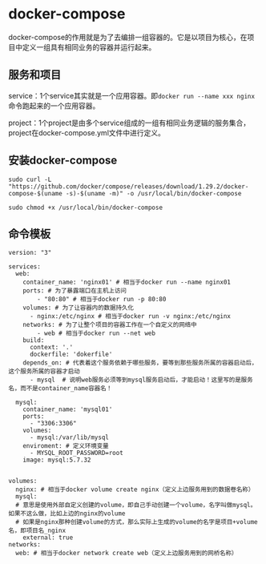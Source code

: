 # docker-compose

docker-compose的作用就是为了去编排一组容器的。它是以项目为核心，在项目中定义一组具有相同业务的容器并运行起来。



## 服务和项目

service：1个service其实就是一个应用容器。即`docker run --name xxx nginx`命令跑起来的一个应用容器。

project：1个project是由多个service组成的一组有相同业务逻辑的服务集合，project在docker-compose.yml文件中进行定义。



## 安装docker-compose

```shell
sudo curl -L "https://github.com/docker/compose/releases/download/1.29.2/docker-compose-$(uname -s)-$(uname -m)" -o /usr/local/bin/docker-compose
```

```shell
sudo chmod +x /usr/local/bin/docker-compose
```



## 命令模板

```shell
version: "3"

services:
  web:
    container_name: 'nginx01' # 相当于docker run --name nginx01
    ports: # 为了暴露端口在主机上访问
    	- "80:80" # 相当于docker run -p 80:80
    volumes: # 为了让容器内的数据持久化
      - nginx:/etc/nginx # 相当于docker run -v nginx:/etc/nginx
    networks: # 为了让整个项目的容器工作在一个自定义的网络中
    	- web # 相当于docker run --net web 
    build:
      context: '.'
      dockerfile: 'dokerfile'
    depends_on: # 代表着这个服务依赖于哪些服务，要等到那些服务所属的容器启动后，这个服务所属的容器才启动
      - mysql  # 说明web服务必须等到mysql服务启动后，才能启动！这里写的是服务名，而不是container_name容器名！

  mysql:
    container_name: 'mysql01'
    ports:
      - "3306:3306"
    volumes:
      - mysql:/var/lib/mysql
    enviroment: # 定义环境变量
      - MYSQL_ROOT_PASSWORD=root
    image: mysql:5.7.32


volumes:
  nginx: # 相当于docker volume create nginx（定义上边服务用到的数据卷名称）
  mysql:
  # 意思是使用外部自定义创建的volume，即自己手动创建一个volume，名字叫做mysql。如果不这么做，比如上边的nginx的volume
  # 如果是nginx那种创建volume的方式，那么实际上生成的volume的名字是项目+volume名，即项目名_nginx
    external: true 
networks:
  web: # 相当于docker network create web（定义上边服务用到的网桥名称）
```

